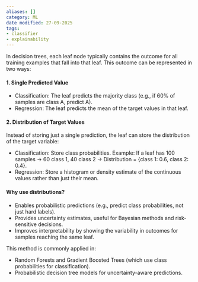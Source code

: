 ```yaml
---
aliases: []
category: ML
date modified: 27-09-2025
tags:
- classifier
- explainability
---
```

In decision trees, each leaf node typically contains the outcome for all training examples that fall into that leaf. This outcome can be represented in two ways:

#### 1. Single Predicted Value

* Classification: The leaf predicts the majority class (e.g., if 60% of samples are class A, predict A).
* Regression: The leaf predicts the mean of the target values in that leaf.

#### 2. Distribution of Target Values

Instead of storing just a single prediction, the leaf can store the distribution of the target variable:

* Classification: Store class probabilities.
  Example: If a leaf has 100 samples -> 60 class 1, 40 class 2 -> Distribution = {class 1: 0.6, class 2: 0.4}.
* Regression: Store a histogram or density estimate of the continuous values rather than just their mean.

#### Why use distributions?

* Enables probabilistic predictions (e.g., predict class probabilities, not just hard labels).
* Provides uncertainty estimates, useful for Bayesian methods and risk-sensitive decisions.
* Improves interpretability by showing the variability in outcomes for samples reaching the same leaf.

This method is commonly applied in:

* Random Forests and Gradient Boosted Trees (which use class probabilities for classification).
* Probabilistic decision tree models for uncertainty-aware predictions.
